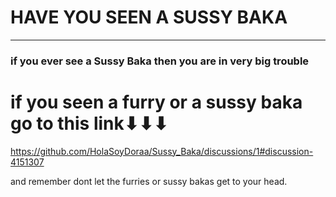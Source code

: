 # HAVE YOU SEEN A SUSSY BAKA
***

### if you ever see a Sussy Baka then you are in very big trouble

# if you seen a furry or a sussy baka go to this link⬇⬇⬇
https://github.com/HolaSoyDoraa/Sussy_Baka/discussions/1#discussion-4151307


 and remember dont let the furries or sussy bakas get to your head.
 
